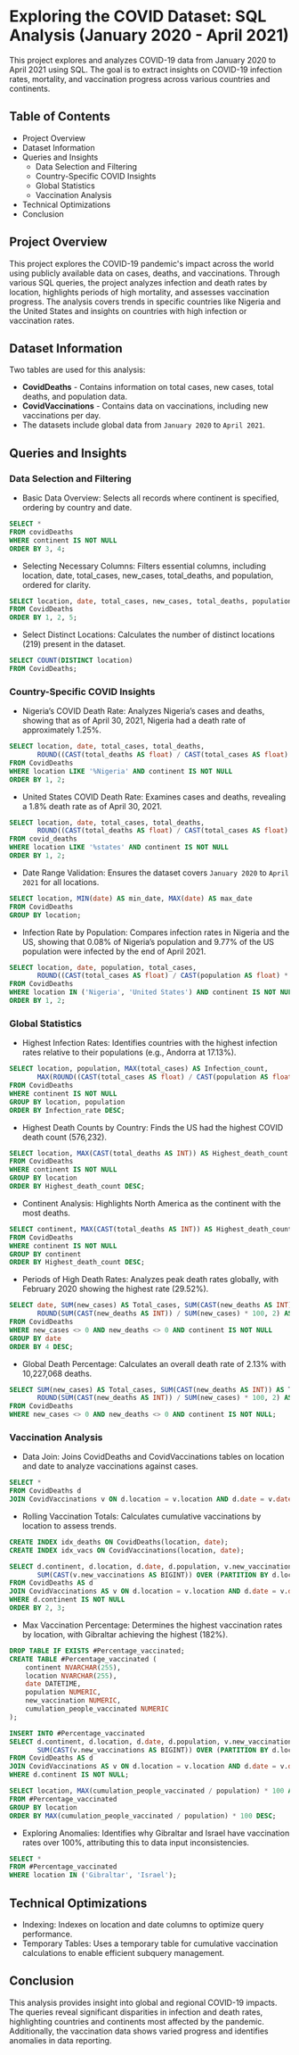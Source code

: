 # Exploring the COVID Dataset: SQL Analysis (January 2020 - April 2021)
This project explores and analyzes COVID-19 data from January 2020 to April 2021 using SQL. The goal is to extract insights on COVID-19 infection rates, mortality, and vaccination progress across various countries and continents.

## Table of Contents
- Project Overview
- Dataset Information
- Queries and Insights
   - Data Selection and Filtering
   - Country-Specific COVID Insights
   - Global Statistics
   - Vaccination Analysis
- Technical Optimizations
- Conclusion

## Project Overview
This project explores the COVID-19 pandemic's impact across the world using publicly available data on cases, deaths, and vaccinations. Through various SQL queries, the project analyzes infection and death rates by location, highlights periods of high mortality, and assesses vaccination progress. The analysis covers trends in specific countries like Nigeria and the United States and insights on countries with high infection or vaccination rates.

## Dataset Information
Two tables are used for this analysis:

- **CovidDeaths** - Contains information on total cases, new cases, total deaths, and population data.
- **CovidVaccinations** - Contains data on vaccinations, including new vaccinations per day.
- The datasets include global data from `January 2020` to `April 2021`.


## Queries and Insights
### Data Selection and Filtering
- Basic Data Overview: Selects all records where continent is specified, ordering by country and date.

```sql
SELECT *
FROM covidDeaths
WHERE continent IS NOT NULL
ORDER BY 3, 4;
```

- Selecting Necessary Columns: Filters essential columns, including location, date, total_cases, new_cases, total_deaths, and population, ordered for clarity.

```sql
SELECT location, date, total_cases, new_cases, total_deaths, population
FROM CovidDeaths
ORDER BY 1, 2, 5;
```

- Select Distinct Locations: Calculates the number of distinct locations (219) present in the dataset.

```sql
SELECT COUNT(DISTINCT location)
FROM CovidDeaths;
```

### Country-Specific COVID Insights
- Nigeria’s COVID Death Rate: Analyzes Nigeria’s cases and deaths, showing that as of April 30, 2021, Nigeria had a death rate of approximately 1.25%.

```sql
SELECT location, date, total_cases, total_deaths,
       ROUND((CAST(total_deaths AS float) / CAST(total_cases AS float) * 100), 2) AS DeathPercentage
FROM CovidDeaths
WHERE location LIKE '%Nigeria' AND continent IS NOT NULL
ORDER BY 1, 2;
```

- United States COVID Death Rate: Examines cases and deaths, revealing a 1.8% death rate as of April 30, 2021.

```sql
SELECT location, date, total_cases, total_deaths,
       ROUND((CAST(total_deaths AS float) / CAST(total_cases AS float) * 100), 2) AS DeathPercentage
FROM covid_deaths
WHERE location LIKE '%states' AND continent IS NOT NULL
ORDER BY 1, 2;
```

- Date Range Validation: Ensures the dataset covers `January 2020` to `April 2021` for all locations.

```sql
SELECT location, MIN(date) AS min_date, MAX(date) AS max_date
FROM CovidDeaths
GROUP BY location;
```

- Infection Rate by Population: Compares infection rates in Nigeria and the US, showing that 0.08% of Nigeria’s population and 9.77% of the US population were infected by the end of April 2021.

```sql
SELECT location, date, population, total_cases,
       ROUND((CAST(total_cases AS float) / CAST(population AS float) * 100), 2) AS PercentageInfected
FROM CovidDeaths
WHERE location IN ('Nigeria', 'United States') AND continent IS NOT NULL
ORDER BY 1, 2;
```

### Global Statistics
- Highest Infection Rates: Identifies countries with the highest infection rates relative to their populations (e.g., Andorra at 17.13%).

```sql
SELECT location, population, MAX(total_cases) AS Infection_count,
       MAX(ROUND((CAST(total_cases AS float) / CAST(population AS float) * 100), 2)) AS Infection_rate
FROM CovidDeaths
WHERE continent IS NOT NULL
GROUP BY location, population 
ORDER BY Infection_rate DESC;
```

- Highest Death Counts by Country: Finds the US had the highest COVID death count (576,232).

```sql
SELECT location, MAX(CAST(total_deaths AS INT)) AS Highest_death_count
FROM CovidDeaths
WHERE continent IS NOT NULL
GROUP BY location
ORDER BY Highest_death_count DESC;

```
- Continent Analysis: Highlights North America as the continent with the most deaths.

```sql
SELECT continent, MAX(CAST(total_deaths AS INT)) AS Highest_death_count
FROM CovidDeaths
WHERE continent IS NOT NULL
GROUP BY continent
ORDER BY Highest_death_count DESC;
```

- Periods of High Death Rates: Analyzes peak death rates globally, with February 2020 showing the highest rate (29.52%).

```sql
SELECT date, SUM(new_cases) AS Total_cases, SUM(CAST(new_deaths AS INT)) AS Total_deaths,
       ROUND(SUM(CAST(new_deaths AS INT)) / SUM(new_cases) * 100, 2) AS Global_Death_Percentage
FROM CovidDeaths
WHERE new_cases <> 0 AND new_deaths <> 0 AND continent IS NOT NULL
GROUP BY date
ORDER BY 4 DESC;
```

- Global Death Percentage: Calculates an overall death rate of 2.13% with 10,227,068 deaths.

```sql
SELECT SUM(new_cases) AS Total_cases, SUM(CAST(new_deaths AS INT)) AS Total_deaths,
       ROUND(SUM(CAST(new_deaths AS INT)) / SUM(new_cases) * 100, 2) AS Global_Death_Percentage
FROM CovidDeaths
WHERE new_cases <> 0 AND new_deaths <> 0 AND continent IS NOT NULL;
```


### Vaccination Analysis

- Data Join: Joins CovidDeaths and CovidVaccinations tables on location and date to analyze vaccinations against cases.

```sql
SELECT *
FROM CovidDeaths d
JOIN CovidVaccinations v ON d.location = v.location AND d.date = v.date;
```

- Rolling Vaccination Totals: Calculates cumulative vaccinations by location to assess trends.

```sql
CREATE INDEX idx_deaths ON CovidDeaths(location, date);
CREATE INDEX idx_vacs ON CovidVaccinations(location, date);

SELECT d.continent, d.location, d.date, d.population, v.new_vaccinations,
       SUM(CAST(v.new_vaccinations AS BIGINT)) OVER (PARTITION BY d.location ORDER BY d.location, d.date) AS RollupPeopleVaccinated
FROM CovidDeaths AS d
JOIN CovidVaccinations AS v ON d.location = v.location AND d.date = v.date
WHERE d.continent IS NOT NULL
ORDER BY 2, 3;
```

- Max Vaccination Percentage: Determines the highest vaccination rates by location, with Gibraltar achieving the highest (182%).

```sql
DROP TABLE IF EXISTS #Percentage_vaccinated;
CREATE TABLE #Percentage_vaccinated (
    continent NVARCHAR(255),
    location NVARCHAR(255),
    date DATETIME,
    population NUMERIC,
    new_vaccination NUMERIC,
    cumulation_people_vaccinated NUMERIC
);

INSERT INTO #Percentage_vaccinated
SELECT d.continent, d.location, d.date, d.population, v.new_vaccinations,
       SUM(CAST(v.new_vaccinations AS BIGINT)) OVER (PARTITION BY d.location ORDER BY d.location, d.date) AS RollupPeopleVaccinated
FROM CovidDeaths AS d
JOIN CovidVaccinations AS v ON d.location = v.location AND d.date = v.date
WHERE d.continent IS NOT NULL;

SELECT location, MAX(cumulation_people_vaccinated / population) * 100 AS max_vac
FROM #Percentage_vaccinated
GROUP BY location
ORDER BY MAX(cumulation_people_vaccinated / population) * 100 DESC;
```

- Exploring Anomalies: Identifies why Gibraltar and Israel have vaccination rates over 100%, attributing this to data input inconsistencies.

```sql
SELECT *
FROM #Percentage_vaccinated
WHERE location IN ('Gibraltar', 'Israel');
```

## Technical Optimizations
- Indexing: Indexes on location and date columns to optimize query performance.
- Temporary Tables: Uses a temporary table for cumulative vaccination calculations to enable efficient subquery management.

  
## Conclusion
This analysis provides insight into global and regional COVID-19 impacts. The queries reveal significant disparities in infection and death rates, highlighting countries and continents most affected by the pandemic. Additionally, the vaccination data shows varied progress and identifies anomalies in data reporting.
